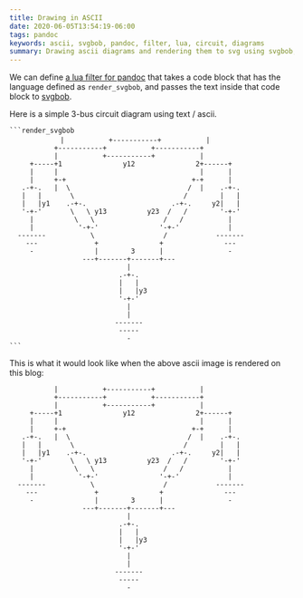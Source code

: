 ```yaml
---
title: Drawing in ASCII
date: 2020-06-05T13:54:19-06:00
tags: pandoc
keywords: ascii, svgbob, pandoc, filter, lua, circuit, diagrams
summary: Drawing ascii diagrams and rendering them to svg using svgbob, pandoc and lua filters
---
```


We can define [a lua filter for pandoc](https://github.com/kdheepak/blog/blob/39513edbb284ed29ce58508f74192d189603c96d/scripts/render.lua) that takes a code block that has the language defined as `render_svgbob`, and passes the text inside that code block to [svgbob](https://github.com/ivanceras/svgbob).

Here is a simple 3-bus circuit diagram using text / ascii.

````
```render_svgbob
ㅤ           |           +-----------+           |
           +-----------+           +-----------+
           |           +-----------+           |
     +-----+1               y12               2+------+
     |     |                                   |      |
     |     +-+                               +-+      |
   .-+-.   |  \                             /  |    .-+-.
   |   |       \                           /        |   |
   |   |y1    .-+-.                     .-+-.     y2|   |
   '-+-'       \   \ y13          y23  /   /        '-+-'
     |          \   \                 /   /           |
     |           '-+-'               '-+-'            |
  -------           \                 /            -------
    ---              +               +               ---
     -               |        3      |                -
                  ---+-------+-------+---
                             |
                           .-+-.
                           |   |
                           |   |y3
                           '-+-'
                             |
                             |
                          -------
                           -----
                             -
```
````

This is what it would look like when the above ascii image is rendered on this blog:

```render_svgbob
           |           +-----------+           |
           +-----------+           +-----------+
           |           +-----------+           |
     +-----+1               y12               2+------+
     |     |                                   |      |
     |     +-+                               +-+      |
   .-+-.   |  \                             /  |    .-+-.
   |   |       \                           /        |   |
   |   |y1    .-+-.                     .-+-.     y2|   |
   '-+-'       \   \ y13          y23  /   /        '-+-'
     |          \   \                 /   /           |
     |           '-+-'               '-+-'            |
  -------           \                 /            -------
    ---              +               +               ---
     -               |        3      |                -
                  ---+-------+-------+---
                             |
                           .-+-.
                           |   |
                           |   |y3
                           '-+-'
                             |
                             |
                          -------
                           -----
                             -
```
